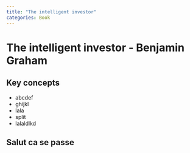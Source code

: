 ```yaml
---
title: "The intelligent investor"
categories: Book
---
```

# The intelligent investor - Benjamin Graham
## Key concepts
- abcdef
- ghijkl
 - lala
 - split
- lalaldlkd

## Salut ca se passe
